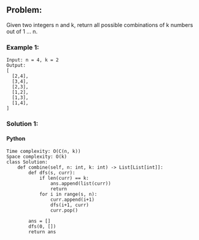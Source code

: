 ## Problem:

Given two integers n and k, return all possible combinations of k numbers out of 1 ... n.

### Example 1:

```
Input: n = 4, k = 2
Output:
[
  [2,4],
  [3,4],
  [2,3],
  [1,2],
  [1,3],
  [1,4],
]
```

### Solution 1:

#### Python

```
Time complexity: O(C(n, k))
Space complexity: O(k)
class Solution:
    def combine(self, n: int, k: int) -> List[List[int]]:
        def dfs(s, curr):
            if len(curr) == k:
                ans.append(list(curr))
                return
            for i in range(s, n):
                curr.append(i+1)
                dfs(i+1, curr)
                curr.pop()

        ans = []
        dfs(0, [])
        return ans
```